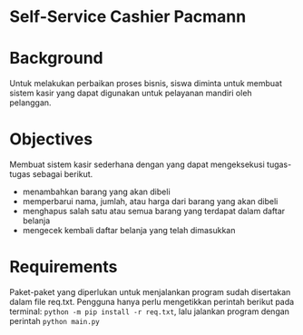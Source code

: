 # Self-Service Cashier Pacmann
# Background
Untuk melakukan perbaikan proses bisnis, siswa diminta untuk membuat sistem kasir yang dapat digunakan untuk pelayanan mandiri oleh pelanggan.
# Objectives
Membuat sistem kasir sederhana dengan yang dapat mengeksekusi tugas-tugas sebagai berikut.
  - menambahkan barang yang akan dibeli
  - memperbarui nama, jumlah, atau harga dari barang yang akan dibeli
  - menghapus salah satu atau semua barang yang terdapat dalam daftar belanja
  - mengecek kembali daftar belanja yang telah dimasukkan
# Requirements
Paket-paket yang diperlukan untuk menjalankan program sudah disertakan dalam file req.txt. Pengguna hanya perlu mengetikkan perintah berikut pada terminal:
```python -m pip install -r req.txt```, lalu jalankan program dengan perintah ```python main.py```
